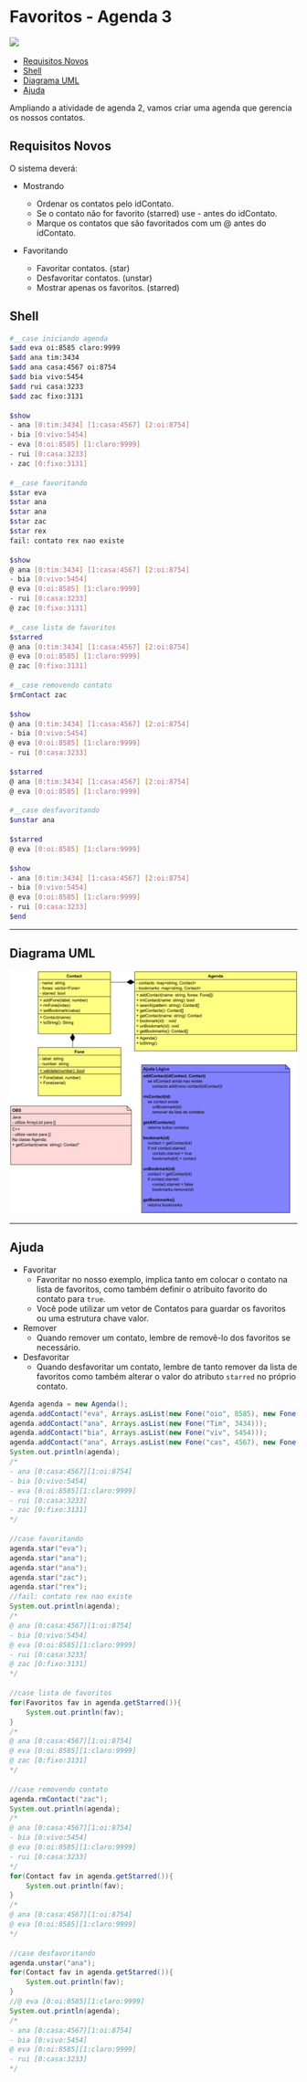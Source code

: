 # Favoritos - Agenda 3

![](figura.jpg)

<!--TOC_BEGIN-->
- [Requisitos Novos](#requisitos-novos)
- [Shell](#shell)
- [Diagrama UML](#diagrama-uml)
- [Ajuda](#ajuda)

<!--TOC_END-->

Ampliando a atividade de agenda 2, vamos criar uma agenda que gerencia os nossos contatos.


## Requisitos Novos

O sistema deverá:

- Mostrando
    - Ordenar os contatos pelo idContato.
    - Se o contato não for favorito (starred) use - antes do idContato.
    - Marque os contatos que são favoritados com um @ antes do idContato. 

- Favoritando
    - Favoritar contatos. (star)
    - Desfavoritar contatos. (unstar)
    - Mostrar apenas os favoritos. (starred)

## Shell

```bash
#__case iniciando agenda
$add eva oi:8585 claro:9999
$add ana tim:3434 
$add ana casa:4567 oi:8754
$add bia vivo:5454
$add rui casa:3233
$add zac fixo:3131

$show
- ana [0:tim:3434] [1:casa:4567] [2:oi:8754]
- bia [0:vivo:5454]
- eva [0:oi:8585] [1:claro:9999]
- rui [0:casa:3233]
- zac [0:fixo:3131]

#__case favoritando
$star eva
$star ana
$star ana
$star zac
$star rex
fail: contato rex nao existe

$show
@ ana [0:tim:3434] [1:casa:4567] [2:oi:8754]
- bia [0:vivo:5454]
@ eva [0:oi:8585] [1:claro:9999]
- rui [0:casa:3233]
@ zac [0:fixo:3131]

#__case lista de favoritos
$starred
@ ana [0:tim:3434] [1:casa:4567] [2:oi:8754]
@ eva [0:oi:8585] [1:claro:9999]
@ zac [0:fixo:3131]

#__case removendo contato
$rmContact zac

$show
@ ana [0:tim:3434] [1:casa:4567] [2:oi:8754]
- bia [0:vivo:5454]
@ eva [0:oi:8585] [1:claro:9999]
- rui [0:casa:3233]

$starred
@ ana [0:tim:3434] [1:casa:4567] [2:oi:8754]
@ eva [0:oi:8585] [1:claro:9999]

#__case desfavoritando
$unstar ana

$starred
@ eva [0:oi:8585] [1:claro:9999]

$show
- ana [0:tim:3434] [1:casa:4567] [2:oi:8754]
- bia [0:vivo:5454]
@ eva [0:oi:8585] [1:claro:9999]
- rui [0:casa:3233]
$end
```


***
## Diagrama UML
![](diagrama.png)

***
## Ajuda
- Favoritar
    - Favoritar no nosso exemplo, implica tanto em colocar o contato na lista de favoritos, como também definir o atribuito favorito do contato para `true`. 
    - Você pode utilizar um vetor de Contatos para guardar os favoritos ou uma estrutura chave valor.
- Remover
    - Quando remover um contato, lembre de removê-lo dos favoritos se necessário.
- Desfavoritar
    - Quando desfavoritar um contato, lembre de tanto remover da lista de favoritos como também alterar o valor do atributo `starred` no próprio contato.


```java
Agenda agenda = new Agenda();
agenda.addContact("eva", Arrays.asList(new Fone("oio", 8585), new Fone("cla", 9999)));
agenda.addContact("ana", Arrays.asList(new Fone("Tim", 3434)));
agenda.addContact("bia", Arrays.asList(new Fone("viv", 5454)));
agenda.addContact("ana", Arrays.asList(new Fone("cas", 4567), new Fone("oio", 8754)));
System.out.println(agenda);
/*
- ana [0:casa:4567][1:oi:8754]
- bia [0:vivo:5454]
- eva [0:oi:8585][1:claro:9999]
- rui [0:casa:3233]
- zac [0:fixo:3131]
*/

//case favoritando
agenda.star("eva");
agenda.star("ana");
agenda.star("ana");
agenda.star("zac");
agenda.star("rex");
//fail: contato rex nao existe
System.out.println(agenda);
/*
@ ana [0:casa:4567][1:oi:8754]
- bia [0:vivo:5454]
@ eva [0:oi:8585][1:claro:9999]
- rui [0:casa:3233]
@ zac [0:fixo:3131]
*/

//case lista de favoritos
for(Favoritos fav in agenda.getStarred()){
    System.out.println(fav);
}
/*
@ ana [0:casa:4567][1:oi:8754]
@ eva [0:oi:8585][1:claro:9999]
@ zac [0:fixo:3131]
*/

//case removendo contato
agenda.rmContact("zac");
System.out.println(agenda);
/*
@ ana [0:casa:4567][1:oi:8754]
- bia [0:vivo:5454]
@ eva [0:oi:8585][1:claro:9999]
- rui [0:casa:3233]
*/
for(Contact fav in agenda.getStarred()){
    System.out.println(fav);
}
/*
@ ana [0:casa:4567][1:oi:8754]
@ eva [0:oi:8585][1:claro:9999]
*/

//case desfavoritando
agenda.unstar("ana");
for(Contact fav in agenda.getStarred()){
    System.out.println(fav);
}
//@ eva [0:oi:8585][1:claro:9999]
System.out.println(agenda);
/*
- ana [0:casa:4567][1:oi:8754]
- bia [0:vivo:5454]
@ eva [0:oi:8585][1:claro:9999]
- rui [0:casa:3233]
*/
```
